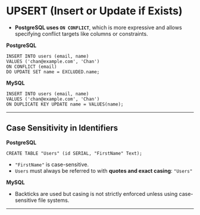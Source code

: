 # UPSERT (Insert or Update if Exists)

- **PostgreSQL uses `ON CONFLICT`**, which is more expressive and allows specifying conflict targets like columns or constraints.

**PostgreSQL**

```postgresql
INSERT INTO users (email, name)
VALUES ('chan@example.com', 'Chan')
ON CONFLICT (email)
DO UPDATE SET name = EXCLUDED.name;
```

**MySQL**

```mysql
INSERT INTO users (email, name)
VALUES ('chan@example.com', 'Chan')
ON DUPLICATE KEY UPDATE name = VALUES(name);
```

---

## Case Sensitivity in Identifiers

**PostgreSQL**

```postgresql
CREATE TABLE "Users" (id SERIAL, "FirstName" Text);
```

- `"FirstName"` is case-sensitive.
- `Users` must always be referred to with **quotes and exact casing**: `"Users"`

**MySQL**

- Backticks are used but casing is not strictly enforced unless using case-sensitive file systems.

---

